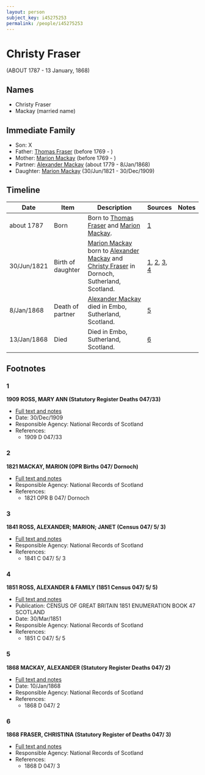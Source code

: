 ```yaml
---
layout: person
subject_key: i45275253
permalink: /people/i45275253
---
```


# Christy Fraser
(ABOUT 1787 - 13 January, 1868)

## Names

* Christy Fraser
* Mackay (married name)

## Immediate Family

* Son: X
* Father: [Thomas Fraser](./@65905028@-thomas-fraser-b1769-d.md) (before 1769 - )
* Mother: [Marion Mackay](./@90096770@-marion-mackay-b1769-d.md) (before 1769 - )
* Partner: [Alexander Mackay](./@3089092@-alexander-mackay-b1779-d1868-1-8.md) (about 1779 - 8/Jan/1868)
* Daughter: [Marion Mackay](./@78930004@-marion-mackay-b1821-6-30-d1909-12-30.md) (30/Jun/1821 - 30/Dec/1909)

## Timeline

Date | Item | Description | Sources | Notes
---|---|---|---|---
about 1787 | Born | Born to [Thomas Fraser](./@65905028@-thomas-fraser-b1769-d.md) and [Marion Mackay](./@90096770@-marion-mackay-b1769-d.md). | [1](#1) | 
30/Jun/1821 | Birth of daughter | [Marion Mackay](./@78930004@-marion-mackay-b1821-6-30-d1909-12-30.md) born to [Alexander Mackay](./@3089092@-alexander-mackay-b1779-d1868-1-8.md) and [Christy Fraser](./@45275253@-christy-fraser-b1787-d1868-1-13.md) in Dornoch, Sutherland, Scotland. | [1](#1), [2](#2), [3](#3), [4](#4) | 
8/Jan/1868 | Death of partner | [Alexander Mackay](./@3089092@-alexander-mackay-b1779-d1868-1-8.md) died in Embo, Sutherland, Scotland. | [5](#5) | 
13/Jan/1868 | Died | Died in Embo, Sutherland, Scotland. | [6](#6) | 

## Footnotes

### 1

**1909 ROSS, MARY ANN (Statutory Register Deaths 047/33)**

* [Full text and notes](../sources/@62343074@-1909-ross,-mary-ann-statutory-register-deaths-047-33-.md)
* Date: 30/Dec/1909
* Responsible Agency: National Records of Scotland
* References: 
  * 1909 D 047/33

### 2

**1821 MACKAY, MARION (OPR Births 047/ Dornoch)**

* [Full text and notes](../sources/@78629056@-1821-mackay,-marion-opr-births-047-dornoch-.md)
* Responsible Agency: National Records of Scotland
* References: 
  * 1821 OPR B 047/ Dornoch

### 3

**1841 ROSS, ALEXANDER; MARION; JANET (Census 047/ 5/ 3)**

* [Full text and notes](../sources/@19492840@-1841-ross,-alexander;-marion;-janet-census-047-5-3-.md)
* Responsible Agency: National Records of Scotland
* References: 
  * 1841 C 047/ 5/ 3

### 4

**1851 ROSS, ALEXANDER & FAMILY (1851 Census 047/ 5/ 5)**

* [Full text and notes](../sources/@35345962@-1851-ross,-alexander-&-family-1851-census-047-5-5-.md)
* Publication: CENSUS OF GREAT BRITAIN 1851 ENUMERATION BOOK 47 SCOTLAND
* Date: 30/Mar/1851
* Responsible Agency: National Records of Scotland
* References: 
  * 1851 C 047/ 5/ 5

### 5

**1868 MACKAY, ALEXANDER (Statutory Register Deaths 047/ 2)**

* [Full text and notes](../sources/@9056121@-1868-mackay,-alexander-statutory-register-deaths-047-2-.md)
* Date: 10/Jan/1868
* Responsible Agency: National Records of Scotland
* References: 
  * 1868 D 047/ 2

### 6

**1868 FRASER, CHRISTINA (Statutory Register of Deaths 047/ 3)**

* [Full text and notes](../sources/@49068960@-1868-fraser,-christina-statutory-register-of-deaths-047-3-.md)
* Responsible Agency: National Records of Scotland
* References: 
  * 1868 D 047/ 3

